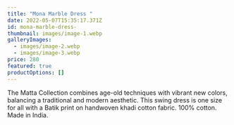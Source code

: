 ```yaml
---
title: "Mona Marble Dress "
date: 2022-05-07T15:35:17.371Z
id: mona-marble-dress-
thumbnail: images/image-1.webp
galleryImages:
  - images/image-2.webp
  - images/image-3.webp
price: 280
featured: true
productOptions: []
---
```

The Matta Collection combines age-old techniques with vibrant new colors, balancing a traditional and modern aesthetic. This swing dress is one size for all with a Batik print on handwoven khadi cotton fabric. 100% cotton.  Made in India.